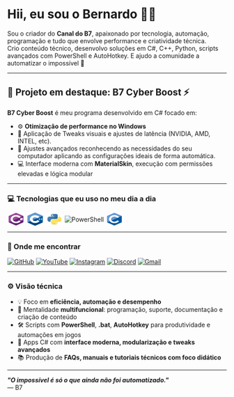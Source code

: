 # Hii, eu sou o Bernardo 👨‍💻

Sou o criador do **Canal do B7**, apaixonado por tecnologia, automação, programação e tudo que envolve performance e criatividade técnica.  
Crio conteúdo técnico, desenvolvo soluções em C#, C++, Python, scripts avançados com PowerShell e AutoHotkey.
E ajudo a comunidade a automatizar o impossível 🚀

---

## 🧠 Projeto em destaque: B7 Cyber Boost ⚡

**B7 Cyber Boost** é meu programa desenvolvido em C# focado em:
- ⚙️ **Otimização de performance no Windows**
- 🧱 Aplicação de Tweaks visuais e ajustes de latência (NVIDIA, AMD, INTEL, etc).
- 🔐 Ajustes avançados reconhecendo as necessidades do seu computador aplicando as configurações ideais de forma automática.
- 💻 Interface moderna com **MaterialSkin**, execução com permissões elevadas e lógica modular

---

### 💻 Tecnologias que eu uso no meu dia a dia

<p align="left">
  <img align="center" alt="CSharp" height="30" width="40" src="https://raw.githubusercontent.com/devicons/devicon/master/icons/csharp/csharp-original.svg" />
  <img align="center" alt="C++" height="30" width="40" src="https://raw.githubusercontent.com/devicons/devicon/master/icons/cplusplus/cplusplus-original.svg" />
  <img align="center" alt="Python" height="30" width="40" src="https://raw.githubusercontent.com/devicons/devicon/master/icons/python/python-original.svg" />
  <img align="center" alt="PowerShell" height="30" width="40" src="https://cdn.jsdelivr.net/gh/devicons/devicon/icons/powershell/powershell-original.svg" />
  <img align="center" alt="C" height="30" width="40" src="https://raw.githubusercontent.com/devicons/devicon/master/icons/c/c-original.svg" />  
</p>


---

### 📲 Onde me encontrar

[![GitHub](https://img.shields.io/badge/GitHub-000?style=for-the-badge&logo=github&logoColor=white)](https://github.com/B7-Bernardo)
[![YouTube](https://img.shields.io/badge/Youtube-red?style=for-the-badge&logo=youtube&logoColor=white)](https://www.youtube.com/c/CanaldoB7)
[![Instagram](https://img.shields.io/badge/Instagram-purple?style=for-the-badge&logo=instagram&logoColor=white)](https://www.instagram.com/canaldob7)
[![Discord](https://img.shields.io/badge/Discord-5865F2?style=for-the-badge&logo=discord&logoColor=white)](https://discord.gg/DYzSfHcZEc)
[![Gmail](https://img.shields.io/badge/Gmail-D14836?style=for-the-badge&logo=gmail&logoColor=white)](mailto:contatobernardocaldeira@gmail.com)

---

### ⚙️ Visão técnica

- 💡 Foco em **eficiência, automação e desempenho**
- 🧠 Mentalidade **multifuncional**: programação, suporte, documentação e criação de conteúdo
- 🛠️ Scripts com **PowerShell**, **.bat**, **AutoHotkey** para produtividade e automações em jogos
- 🧰 Apps C# com **interface moderna, modularização e tweaks avançados**
- 📚 Produção de **FAQs, manuais e tutoriais técnicos com foco didático**

---

**_"O impossível é só o que ainda não foi automatizado."_**  
— B7
